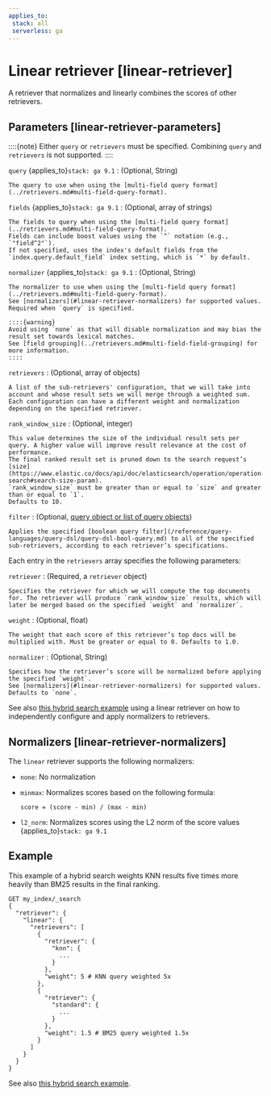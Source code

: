 ```yaml
---
applies_to:
 stack: all
 serverless: ga
---
```


# Linear retriever [linear-retriever]

A retriever that normalizes and linearly combines the scores of other retrievers.


## Parameters [linear-retriever-parameters]

::::{note}
Either `query` or `retrievers` must be specified.
Combining `query` and `retrievers` is not supported.
::::

`query` {applies_to}`stack: ga 9.1`
:   (Optional, String)

    The query to use when using the [multi-field query format](../retrievers.md#multi-field-query-format).

`fields` {applies_to}`stack: ga 9.1`
:   (Optional, array of strings)

    The fields to query when using the [multi-field query format](../retrievers.md#multi-field-query-format).
    Fields can include boost values using the `^` notation (e.g., `"field^2"`).
    If not specified, uses the index's default fields from the `index.query.default_field` index setting, which is `*` by default.

`normalizer` {applies_to}`stack: ga 9.1`
:   (Optional, String)

    The normalizer to use when using the [multi-field query format](../retrievers.md#multi-field-query-format).
    See [normalizers](#linear-retriever-normalizers) for supported values.
    Required when `query` is specified.

    ::::{warning}
    Avoid using `none` as that will disable normalization and may bias the result set towards lexical matches.
    See [field grouping](../retrievers.md#multi-field-field-grouping) for more information.
    ::::

`retrievers`
:   (Optional, array of objects)

    A list of the sub-retrievers' configuration, that we will take into account and whose result sets we will merge through a weighted sum.
    Each configuration can have a different weight and normalization depending on the specified retriever.

`rank_window_size`
:   (Optional, integer)

    This value determines the size of the individual result sets per query. A higher value will improve result relevance at the cost of performance.
    The final ranked result set is pruned down to the search request’s [size](https://www.elastic.co/docs/api/doc/elasticsearch/operation/operation-search#search-size-param).
    `rank_window_size` must be greater than or equal to `size` and greater than or equal to `1`.
    Defaults to 10.

`filter`
:   (Optional, [query object or list of query objects](/reference/query-languages/querydsl.md))

    Applies the specified [boolean query filter](/reference/query-languages/query-dsl/query-dsl-bool-query.md) to all of the specified sub-retrievers, according to each retriever’s specifications.

Each entry in the `retrievers` array specifies the following parameters:

`retriever`
:   (Required, a `retriever` object)

    Specifies the retriever for which we will compute the top documents for. The retriever will produce `rank_window_size` results, which will later be merged based on the specified `weight` and `normalizer`.

`weight`
:   (Optional, float)

    The weight that each score of this retriever’s top docs will be multiplied with. Must be greater or equal to 0. Defaults to 1.0.

`normalizer`
:   (Optional, String)

    Specifies how the retriever’s score will be normalized before applying the specified `weight`.
    See [normalizers](#linear-retriever-normalizers) for supported values.
    Defaults to `none`.

See also [this hybrid search example](retrievers-examples.md#retrievers-examples-linear-retriever) using a linear retriever on how to independently configure and apply normalizers to retrievers.

## Normalizers [linear-retriever-normalizers]

The `linear` retriever supports the following normalizers:

* `none`: No normalization
* `minmax`: Normalizes scores based on the following formula:

    ```
    score = (score - min) / (max - min)
    ```
* `l2_norm`: Normalizes scores using the L2 norm of the score values {applies_to}`stack: ga 9.1`

## Example

This example of a hybrid search weights KNN results five times more heavily than BM25 results in the final ranking.

```console
GET my_index/_search
{
  "retriever": {
    "linear": {
      "retrievers": [
        {
          "retriever": {
            "knn": {
              ...
            }
          },
          "weight": 5 # KNN query weighted 5x
        },
        {
          "retriever": {
            "standard": {
              ...
            }
          },
          "weight": 1.5 # BM25 query weighted 1.5x
        }
      ]
    }
  }
}
```

See also [this hybrid search example](retrievers-examples.md#retrievers-examples-linear-retriever).
